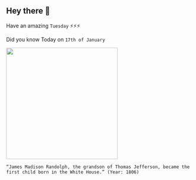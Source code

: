 ## Hey there 👋
Have an amazing `Tuesday` ⚡⚡⚡

Did you know Today on `17th of January`
 
 [<img src="https://upload.wikimedia.org/wikipedia/commons/thumb/4/4d/Thomas_Mann_Randolph.jpg/400px-Thomas_Mann_Randolph.jpg" width="300" />](https://en.wikipedia.org/wiki/Martha_Jefferson_Randolph#:~:text=James%20Madison%20Randolph%20(1806%E2%80%931834)%20was%20born%20at%20the%20President's%20House) 
 ```
“James Madison Randolph, the grandson of Thomas Jefferson, became the first child born in the White House.” (Year: 1806)
```
